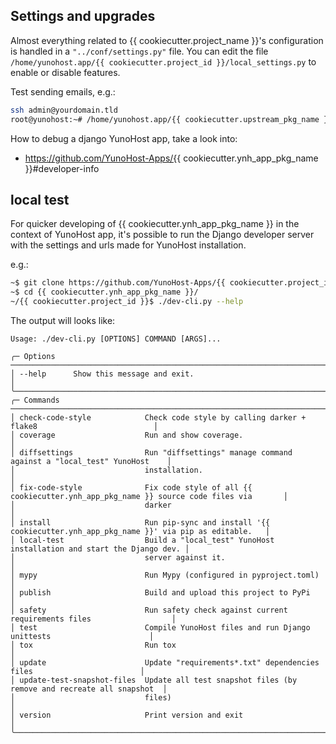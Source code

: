 ## Settings and upgrades

Almost everything related to {{ cookiecutter.project_name }}'s configuration is handled in a `"../conf/settings.py"` file.
You can edit the file `/home/yunohost.app/{{ cookiecutter.project_id }}/local_settings.py` to enable or disable features.

Test sending emails, e.g.:

```bash
ssh admin@yourdomain.tld
root@yunohost:~# /home/yunohost.app/{{ cookiecutter.upstream_pkg_name }}/manage.py sendtestemail --admins
```

How to debug a django YunoHost app, take a look into:

* https://github.com/YunoHost-Apps/{{ cookiecutter.ynh_app_pkg_name }}#developer-info

## local test

For quicker developing of {{ cookiecutter.ynh_app_pkg_name }} in the context of YunoHost app,
it's possible to run the Django developer server with the settings
and urls made for YunoHost installation.

e.g.:
```bash
~$ git clone https://github.com/YunoHost-Apps/{{ cookiecutter.project_id }}.git
~$ cd {{ cookiecutter.ynh_app_pkg_name }}/
~/{{ cookiecutter.project_id }}$ ./dev-cli.py --help
```


The output will looks like:

[comment]: <> (✂✂✂ auto generated help start ✂✂✂)
```
Usage: ./dev-cli.py [OPTIONS] COMMAND [ARGS]...

╭─ Options ────────────────────────────────────────────────────────────────────────────────────────╮
│ --help      Show this message and exit.                                                          │
╰──────────────────────────────────────────────────────────────────────────────────────────────────╯
╭─ Commands ───────────────────────────────────────────────────────────────────────────────────────╮
│ check-code-style            Check code style by calling darker + flake8                          │
│ coverage                    Run and show coverage.                                               │
│ diffsettings                Run "diffsettings" manage command against a "local_test" YunoHost    │
│                             installation.                                                        │
│ fix-code-style              Fix code style of all {{ cookiecutter.ynh_app_pkg_name }} source code files via       │
│                             darker                                                               │
│ install                     Run pip-sync and install '{{ cookiecutter.ynh_app_pkg_name }}' via pip as editable.   │
│ local-test                  Build a "local_test" YunoHost installation and start the Django dev. │
│                             server against it.                                                   │
│ mypy                        Run Mypy (configured in pyproject.toml)                              │
│ publish                     Build and upload this project to PyPi                                │
│ safety                      Run safety check against current requirements files                  │
│ test                        Compile YunoHost files and run Django unittests                      │
│ tox                         Run tox                                                              │
│ update                      Update "requirements*.txt" dependencies files                        │
│ update-test-snapshot-files  Update all test snapshot files (by remove and recreate all snapshot  │
│                             files)                                                               │
│ version                     Print version and exit                                               │
╰──────────────────────────────────────────────────────────────────────────────────────────────────╯
```
[comment]: <> (✂✂✂ auto generated help end ✂✂✂)

